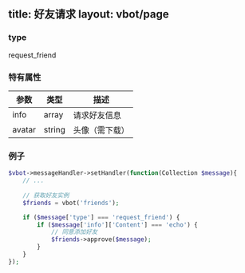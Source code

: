title: 好友请求
layout: vbot/page
---
### type

request_friend

### 特有属性

参数 | 类型 | 描述
--- | --- | ---
info | array | 请求好友信息
avatar | string | 头像（需下载）

### 例子

```php
$vbot->messageHandler->setHandler(function(Collection $message){
    // ...
    
    // 获取好友实例
    $friends = vbot('friends');

    if ($message['type'] === 'request_friend') {
        if ($message['info']['Content'] === 'echo') {
            // 同意添加好友
            $friends->approve($message);
        }
    }
});
```